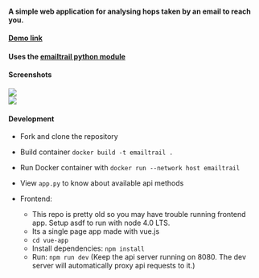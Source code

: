 #### A simple web application for analysing hops taken by an email to reach you.

#### [Demo link](https://emailtrail.oorja.io)
#### Uses the [emailtrail python module](https://github.com/akshayKMR/emailtrail)
#### Screenshots

<img align="center" src="https://i.imgur.com/AQguHJj.png">

<br>

<img align="center" src="https://i.imgur.com/zicQ94L.png">

#### Development

- Fork and clone the repository
- Build container `docker build -t emailtrail .`
- Run Docker container with `docker run --network host emailtrail`
- View `app.py` to know about available api methods

- Frontend:
  - This repo is pretty old so you may have trouble running frontend app. Setup asdf to run with node 4.0 LTS.
  - Its a single page app made with vue.js
  - `cd vue-app`
  - Install dependencies: `npm install`
  - Run: `npm run dev` (Keep the api server running on 8080. The dev server will automatically proxy api requests to it.)
